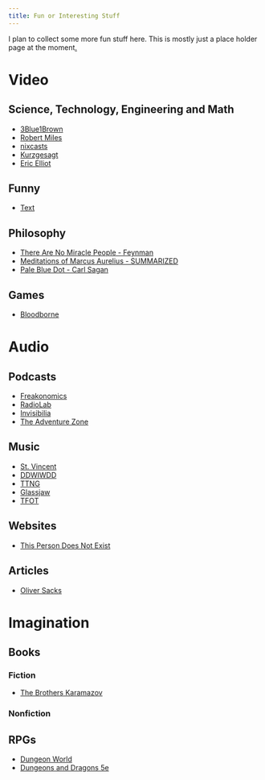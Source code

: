 ```yaml
---
title: Fun or Interesting Stuff
---
```


I plan to collect some more fun stuff here. This is mostly just a place holder page at the moment[.](https://youtu.be/d6uN9xYUMxE)

# Video

## Science, Technology, Engineering and Math

- [3Blue1Brown](https://www.youtube.com/watch?v=spUNpyF58BY)
- [Robert Miles](https://www.youtube.com/watch?v=ZeecOKBus3Q)
- [nixcasts](https://www.youtube.com/watch?v=QeJkAs_PEQQ)
- [Kurzgesagt](https://www.youtube.com/watch?v=16W7c0mb-rE)
- [Eric Elliot](https://www.youtube.com/watch?v=PqbB07n_uQ4)

## Funny

- [Text](https://www.url.com)

## Philosophy

- [There Are No Miracle People - Feynman](https://www.youtube.com/watch?v=IIDLcaQVMqw)
- [Meditations of Marcus Aurelius - SUMMARIZED](https://www.youtube.com/watch?v=spUNpyF58BY)
- [Pale Blue Dot - Carl Sagan](https://youtu.be/nl5dlbCh8lY)

## Games

- [Bloodborne](https://youtu.be/KEffnsSxKKs)

# Audio

## Podcasts

- [Freakonomics]()
- [RadioLab]()
- [Invisibilia]()
- [The Adventure Zone]()

## Music

- [St. Vincent](https://www.youtube.com/watch?v=V-24m-KRkn0)
- [DDWIWDD](https://www.youtube.com/watch?v=V-24m-KRkn0)
- [TTNG](https://www.youtube.com/watch?v=QMqhie-U-Wk)
- [Glassjaw](https://www.youtube.com/watch?v=BWDRSevC7wI)
- [TFOT](https://www.youtube.com/watch?v=9X_B1HVd_8k)

## Websites

- [This Person Does Not Exist](https://thispersondoesnotexist.com/)

## Articles

- [Oliver Sacks](https://www.nytimes.com/2015/02/19/opinion/oliver-sacks-on-learning-he-has-terminal-cancer.html)

# Imagination

## Books

### Fiction

- [The Brothers Karamazov](https://www.url.com)

### Nonfiction

## RPGs

- [Dungeon World](https://dungeon-world.com/)
- [Dungeons and Dragons 5e]()
